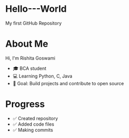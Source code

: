 # Hello---World
My first GitHub Repository
# About Me
Hi, I'm Rishita Goswami  
- 🎓 BCA student  
- 💻 Learning Python, C, Java  
- 🚀 Goal: Build projects and contribute to open source
# Progress  
- ✅ Created repository  
- ✅ Added code files  
- ✅ Making commits

